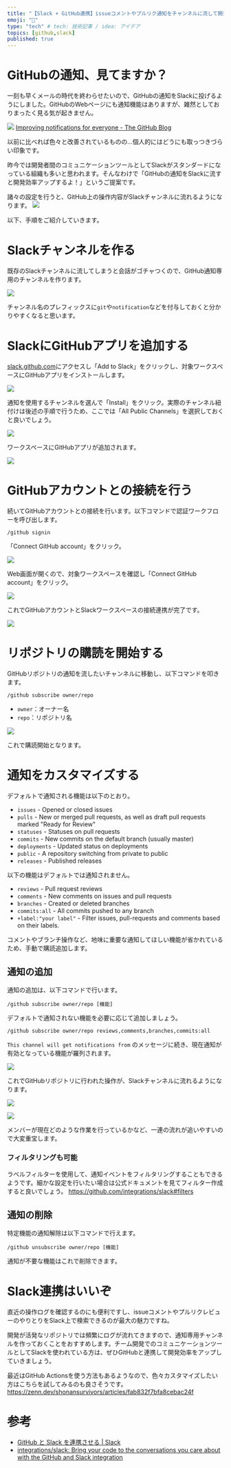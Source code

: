 ```yaml
---
title: "【Slack + GitHub連携】issueコメントやプルリク通知をチャンネルに流して開発効率を加速させる"
emoji: "🔔"
type: "tech" # tech: 技術記事 / idea: アイデア
topics: [github,slack]
published: true
---
```


# GitHubの通知、見てますか？

一刻も早くメールの時代を終わらせたいので、GitHubの通知をSlackに投げるようにしました。GitHubのWebページにも通知機能はありますが、雑然としておりまったく見る気が起きません。

![](https://storage.googleapis.com/zenn-user-upload/77l56xggzaowzq680gqd416ms383)
[Improving notifications for everyone - The GitHub Blog](https://github.blog/2020-04-22-improving-notifications-for-everyone/)

以前に比べれば色々と改善されているものの…個人的にはどうにも取っつきづらい印象です。

昨今では開発者間のコミュニケーションツールとしてSlackがスタンダードになっている組織も多いと思われます。そんなわけで「GitHubの通知をSlackに流すと開発効率アップするよ！」というご提案です。

諸々の設定を行うと、GitHub上の操作内容がSlackチャンネルに流れるようになります。
![](https://storage.googleapis.com/zenn-user-upload/mlqhp8k59xnq3bpspb7ib4oxjqcr)

以下、手順をご紹介していきます。

# Slackチャンネルを作る
既存のSlackチャンネルに流してしまうと会話がゴチャつくので、GitHub通知専用のチャンネルを作ります。

![](https://storage.googleapis.com/zenn-user-upload/mmaua1icxhg36atui1oghs0rzt60)

チャンネル名のプレフィックスに`git`や`notification`などを付与しておくと分かりやすくなると思います。

# SlackにGitHubアプリを追加する

[slack.github.com](https://slack.github.com/)にアクセスし「Add to Slack」をクリックし、対象ワークスペースにGitHubアプリをインストールします。

![](https://storage.googleapis.com/zenn-user-upload/egvimy9s3a72s87fh6w73x869qiv)

通知を使用するチャンネルを選んで「Install」をクリック。実際のチャンネル紐付けは後述の手順で行うため、ここでは「All Public Channels」を選択しておくと良いでしょう。

![](https://storage.googleapis.com/zenn-user-upload/ocrsyiveujn806yk3vu4f1wphivj)

ワークスペースにGitHubアプリが追加されます。

![](https://storage.googleapis.com/zenn-user-upload/w2evlbjwc0p1jl7x5qdlzeextgin)


# GitHubアカウントとの接続を行う

続いてGitHubアカウントとの接続を行います。以下コマンドで認証ワークフローを呼び出します。

```shell
/github signin
```

「Connect GitHub account」をクリック。

![](https://storage.googleapis.com/zenn-user-upload/237odvtfxog2ucucewyt8i5e0ce5)

Web画面が開くので、対象ワークスペースを確認し「Connect GitHub account」をクリック。

![](https://storage.googleapis.com/zenn-user-upload/yk6mcl88zgglqwkbjwsnnzp91j82)


これでGitHubアカウントとSlackワークスペースの接続連携が完了です。

![](https://storage.googleapis.com/zenn-user-upload/bt265i8xmoey3fpzyrkn2bbool17)


# リポジトリの購読を開始する

GitHubリポジトリの通知を流したいチャンネルに移動し、以下コマンドを叩きます。

```
/github subscribe owner/repo
```

- `owner`：オーナー名
- `repo`：リポジトリ名

![](https://storage.googleapis.com/zenn-user-upload/o65sjz85iah4ix334qqohibbcb03)

これで購読開始となります。

# 通知をカスタマイズする

デフォルトで通知される機能は以下のとおり。

- `issues` - Opened or closed issues
- `pulls` - New or merged pull requests, as well as draft pull requests marked "Ready for Review"
- `statuses` - Statuses on pull requests
- `commits` - New commits on the default branch (usually master)
- `deployments` - Updated status on deployments
- `public` - A repository switching from private to public
- `releases` - Published releases

以下の機能はデフォルトでは通知されません。

- `reviews` - Pull request reviews
- `comments` - New comments on issues and pull requests
- `branches` - Created or deleted branches
- `commits:all` - All commits pushed to any branch
- `+label:"your label"` - Filter issues, pull-requests and comments based on their labels.

コメントやブランチ操作など、地味に重要な通知してほしい機能が省かれているため、手動で購読追加します。

## 通知の追加

通知の追加は、以下コマンドで行います。

```
/github subscribe owner/repo [機能]
```

デフォルトで通知されない機能を必要に応じて追加しましょう。

```
/github subscribe owner/repo reviews,comments,branches,commits:all
```

`This channel will get notifications from` のメッセージに続き、現在通知が有効となっている機能が羅列されます。

![](https://storage.googleapis.com/zenn-user-upload/zrvgr9znj8grmkjcgyyofnte5j0v)

これでGitHubリポジトリに行われた操作が、Slackチャンネルに流れるようになります。

![](https://storage.googleapis.com/zenn-user-upload/ab206uvd6az8dkabjigv4j6n39fr)

![](https://storage.googleapis.com/zenn-user-upload/ss4wmhzxgo9dddj8mlvuu681x6vw)

メンバーが現在どのような作業を行っているかなど、一連の流れが追いやすいので大変重宝します。

### フィルタリングも可能

ラベルフィルターを使用して、通知イベントをフィルタリングすることもできるようです。細かな設定を行いたい場合は公式ドキュメントを見てフィルター作成すると良いでしょう。
https://github.com/integrations/slack#filters

## 通知の削除

特定機能の通知解除は以下コマンドで行えます。

```
/github unsubscribe owner/repo [機能]
```

通知が不要な機能はこれで削除できます。

# Slack連携はいいぞ

直近の操作ログを確認するのにも便利ですし、issueコメントやプルリクレビューのやりとりをSlack上で検索できるのが最大の魅力ですね。

開発が活発なリポジトリでは頻繁にログが流れてきますので、通知専用チャンネルを作っておくことをおすすめします。チーム開発でのコミュニケーションツールとしてSlackを使われている方は、ぜひGitHubと連携して開発効率をアップしていきましょう。

最近はGitHub Actionsを使う方法もあるようなので、色々カスタマイズしたい方はこちらを試してみるのも良さそうです。
https://zenn.dev/shonansurvivors/articles/fab832f7bfa8cebac24f

# 参考
- [GitHub と Slack を連携させる | Slack](https://slack.com/intl/ja-jp/help/articles/232289568-GitHub-%E3%81%A8-Slack-%E3%82%92%E9%80%A3%E6%90%BA%E3%81%95%E3%81%9B%E3%82%8B)
- [integrations/slack: Bring your code to the conversations you care about with the GitHub and Slack integration](https://github.com/integrations/slack)
